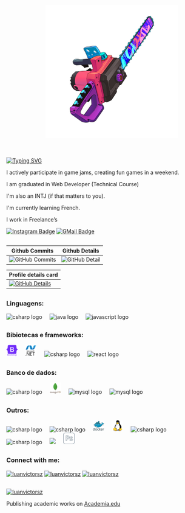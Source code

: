 <img align="right" src="./images/user.png" width="350" style="padding: 50px">

[![Typing SVG](https://readme-typing-svg.demolab.com?font=Fira+Code&pause=1000&color=F1F700&width=435&lines=Hello%2C+I'm+L.+Victor;A+fullstack+Developer)](https://git.io/typing-svg)

I actively participate in game jams, creating fun games in a weekend.

I am graduated in Web Developer (Technical Course)

I'm also an INTJ (if that matters to you).

I'm currently learning French.

I work in Freelance’s


[![Instagram Badge](https://img.shields.io/badge/-AeternusPoison-262671?style=flat-square&labelColor=262671&logo=instagram&logoColor=white)](https://www.instagram.com/aeternuspoison/)
[![GMail Badge](https://img.shields.io/badge/luanvitorlima2017@gmail.com-262671?style=flat-square&labelColor=262671&logo=gmail&logoColor=fff)](mailto:luanvitorlima2017@gmail.com)

##

| Github Commits | Github Details |
| ------------- | ------------- |
| ![GitHub Commits](http://github-profile-summary-cards.vercel.app/api/cards/productive-time?username=luanvictorsz&theme=2077&utcOffset=-3) | ![GitHub Detail](https://github-profile-summary-cards.vercel.app/api/cards/repos-per-language?username=luanvictorsz&theme=2077&utcOffset=-3) 

| Profile details card |
| ------------- |
| [![GitHub Details](http://github-profile-summary-cards.vercel.app/api/cards/profile-details?username=luanvictorsz&theme=2077&utcOffset=-3)](https://github.com/vn7n24fzkq/github-profile-summary-cards)  |

##
<h3>Linguagens:</h3>

<div>
  <img src="https://cdn.jsdelivr.net/gh/devicons/devicon/icons/csharp/csharp-original.svg" height="30" alt="csharp logo"  />
  <img width="12" />
  <img src="https://encrypted-tbn0.gstatic.com/images?q=tbn:ANd9GcTdudKjF89qrI5ZFqkztCzLcOmxb-8BClCkXUEX1Jdaog&s" height="30" alt="java logo"  />
  <img width="12" />
  <img src="https://cdn.jsdelivr.net/gh/devicons/devicon/icons/javascript/javascript-original.svg" height="30" alt="javascript logo"  />
  <img width="12" />
</div>

##
<h3>Bibiotecas e frameworks:</h3>

<div>
  <img src="https://raw.githubusercontent.com/devicons/devicon/master/icons/bootstrap/bootstrap-plain-wordmark.svg" height="30" alt="csharp logo"  />
  <img width="12" />
  <img src="https://raw.githubusercontent.com/devicons/devicon/master/icons/dot-net/dot-net-original-wordmark.svg" height="30" alt="csharp logo"  />
  <img width="12" />
  <img src="https://www.vectorlogo.zone/logos/springio/springio-icon.svg" height="30" alt="csharp logo"  />
  <img width="12" />  
  <img src="https://cdn.jsdelivr.net/gh/devicons/devicon/icons/react/react-original.svg" height="30" alt="react logo"  />
  <img width="12" />
</div>

##

<h3>Banco de dados:</h3>
<div>
  <img src="https://www.svgrepo.com/show/303229/microsoft-sql-server-logo.svg" height="30" alt="csharp logo"  />
  <img width="12" />
  <img src="https://raw.githubusercontent.com/devicons/devicon/master/icons/mongodb/mongodb-original-wordmark.svg" height="30" alt="csharp logo"  />
  <img width="12" />
  <img src="https://cdn.jsdelivr.net/gh/devicons/devicon/icons/mysql/mysql-original.svg" height="30" alt="mysql logo"  />
  <img width="12" />
  <img src="https://www.vectorlogo.zone/logos/sqlite/sqlite-icon.svg" height="30" alt="mysql logo"  />
  <img width="12" />
</div>

##

<h3>Outros:</h3>

<div>
  <img src="https://www.vectorlogo.zone/logos/git-scm/git-scm-icon.svg" height="30" alt="csharp logo"  />
  <img width="12" />
  <img src="https://download.blender.org/branding/community/blender_community_badge_white.svg" height="30" alt="csharp logo"  />
  <img width="12" />
  <img src="https://raw.githubusercontent.com/devicons/devicon/master/icons/docker/docker-original-wordmark.svg" height="30" alt="csharp logo"  />
  <img width="12" />
  <img src="https://raw.githubusercontent.com/devicons/devicon/master/icons/linux/linux-original.svg" height="30" alt="csharp logo"  />
  <img width="12" />
  <img src="https://www.vectorlogo.zone/logos/unity3d/unity3d-icon.svg" height="30" alt="csharp logo"  />
  <img width="12" />
  <img src="https://www.vectorlogo.zone/logos/gnu_bash/gnu_bash-icon.svg" height="30" alt="csharp logo"  />
  <img width="12" />
  <img src="https://www.vectorlogo.zone/logos/getpostman/getpostman-icon.svg" height="30"  />
  <img width="12" />
  <img src="https://raw.githubusercontent.com/devicons/devicon/master/icons/photoshop/photoshop-line.svg" height="30" alt="csharp logo"  />
  <img width="12" />
</div>

##

<h3 align="left">Connect with me:</h3>
<p align="left">
<a href="https://dev.to/luanvictorsz" target="blank"><img align="center" src="https://raw.githubusercontent.com/rahuldkjain/github-profile-readme-generator/master/src/images/icons/Social/devto.svg" alt="luanvictorsz" height="30" width="40" /></a>
<a href="https://medium.com/luanvictorsz" target="blank"><img align="center" src="https://raw.githubusercontent.com/rahuldkjain/github-profile-readme-generator/master/src/images/icons/Social/medium.svg" alt="luanvictorsz" height="30" width="40" /></a>
<a href="https://linkedin.com/in/luanvictorsz" target="blank"><img align="center" src="https://raw.githubusercontent.com/rahuldkjain/github-profile-readme-generator/master/src/images/icons/Social/linked-in-alt.svg" alt="luanvictorsz" height="30" width="40" /></a>
</p>


##

<p align="left"> <a href="https://github.com/ryo-ma/github-profile-trophy"><img src="https://github-profile-trophy.vercel.app/?username=luanvictorsz" alt="luanvictorsz" /></a> </p>

Publishing academic works on [Academia.edu](https://independent.academia.edu/luanvitordev)



